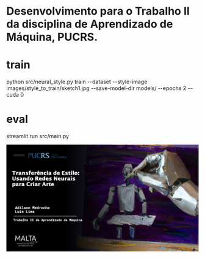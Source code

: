 
# Desenvolvimento para o Trabalho II da disciplina de Aprendizado de Máquina, PUCRS.

# train
python src/neural_style.py train --dataset <dataset path> --style-image images/style_to_train/sketch1.jpg --save-model-dir models/ --epochs 2 --cuda 0

# eval
streamlit run src/main.py

![](image.png)
